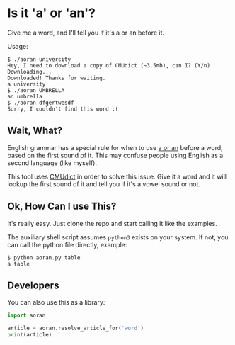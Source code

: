 # Is it 'a' or 'an'?

Give me a word, and I'll tell you if it's a or an before it.

Usage:

```
$ ./aoran university
Hey, I need to download a copy of CMUdict (~3.5mb), can I? (Y/n)
Downloading...
Downloaded! Thanks for waiting.
a university
$ ./aoran UMBRELLA
an umbrella
$ ./aoran dfgertwesdf
Sorry, I couldn't find this word :(
```

## Wait, What?

English grammar has a special rule for when to use [a or an](https://www.grammar.com/a-an) before a word, based on the first sound of it. This may confuse people using English as a second language (like myself).

This tool uses [CMUdict](http://www.speech.cs.cmu.edu/cgi-bin/cmudict) in order to solve this issue. Give it a word and it will lookup the first sound of it and tell you if it's a vowel sound or not.

## Ok, How Can I use This?

It's really easy. Just clone the repo and start calling it like the examples.

The auxiliary shell script assumes `python3` exists on your system. If not, you can call the python file directly, example:

```shell
$ python aoran.py table
a table
```

## Developers

You can also use this as a library:

```python
import aoran

article = aoran.resolve_article_for('word')
print(article)
```
